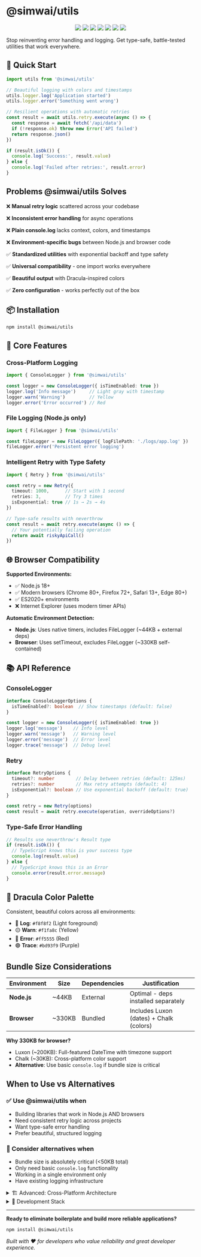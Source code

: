# @simwai/utils

<p align="center">
  <img src="https://img.shields.io/npm/v/%40simwai/utils?color=%237945f7" />
  <img src="https://img.shields.io/node/v/%40simwai/utils?color=%237945f7" />
  <img src="https://img.shields.io/bundlephobia/minzip/%40simwai/utils?color=%237945f7" />
  <img src="https://img.shields.io/badge/code_style-XO-%237945f7?logo=eslint&logoColor=white" />
  <img src="https://img.shields.io/badge/built_with-unbuild-%237945f7" />
  <img src="https://img.shields.io/badge/language-TypeScript-%237945f7?logo=typescript&logoColor=white" />
  <img src="https://img.shields.io/badge/ide-VS%20Code-%237945f7?logo=visualstudiocode&logoColor=white" />
</p>

Stop reinventing error handling and logging. Get type-safe, battle-tested utilities that work everywhere.

## 🚀 Quick Start

```ts
import utils from '@simwai/utils'

// Beautiful logging with colors and timestamps
utils.logger.log('Application started')
utils.logger.error('Something went wrong')

// Resilient operations with automatic retries
const result = await utils.retry.execute(async () => {
  const response = await fetch('/api/data')
  if (!response.ok) throw new Error('API failed')
  return response.json()
})

if (result.isOk()) {
  console.log('Success:', result.value)
} else {
  console.log('Failed after retries:', result.error)
}
```

## Problems @simwai/utils Solves

❌ **Manual retry logic** scattered across your codebase

❌ **Inconsistent error handling** for async operations

❌ **Plain console.log** lacks context, colors, and timestamps

❌ **Environment-specific bugs** between Node.js and browser code

✅ **Standardized utilities** with exponential backoff and type safety

✅ **Universal compatibility** - one import works everywhere

✅ **Beautiful output** with Dracula-inspired colors

✅ **Zero configuration** - works perfectly out of the box

## 📦 Installation

```sh
npm install @simwai/utils
```

## 🎯 Core Features

### Cross-Platform Logging

```ts
import { ConsoleLogger } from '@simwai/utils'

const logger = new ConsoleLogger({ isTimeEnabled: true })
logger.log('Info message')     // Light gray with timestamp
logger.warn('Warning')         // Yellow
logger.error('Error occurred') // Red
```

### File Logging (Node.js only)

```ts
import { FileLogger } from '@simwai/utils'

const fileLogger = new FileLogger({ logFilePath: './logs/app.log' })
fileLogger.error('Persistent error logging')
```

### Intelligent Retry with Type Safety

```ts
import { Retry } from '@simwai/utils'

const retry = new Retry({
  timeout: 1000,      // Start with 1 second
  retries: 3,         // Try 3 times
  isExponential: true // 1s → 2s → 4s
})

// Type-safe results with neverthrow
const result = await retry.execute(async () => {
  // Your potentially failing operation
  return await riskyApiCall()
})
```

## 🌐 Browser Compatibility

**Supported Environments:**

- ✅ Node.js 18+
- ✅ Modern browsers (Chrome 80+, Firefox 72+, Safari 13+, Edge 80+)
- ✅ ES2020+ environments
- ❌ Internet Explorer (uses modern timer APIs)

**Automatic Environment Detection:**

- **Node.js**: Uses native timers, includes FileLogger (~44KB + external deps)
- **Browser**: Uses setTimeout, excludes FileLogger (~330KB self-contained)

## 📚 API Reference

### ConsoleLogger

```ts
interface ConsoleLoggerOptions {
  isTimeEnabled?: boolean  // Show timestamps (default: false)
}

const logger = new ConsoleLogger({ isTimeEnabled: true })
logger.log('message')    // Info level
logger.warn('message')   // Warning level
logger.error('message')  // Error level
logger.trace('message')  // Debug level
```

### Retry

```ts
interface RetryOptions {
  timeout?: number        // Delay between retries (default: 125ms)
  retries?: number        // Max retry attempts (default: 4)
  isExponential?: boolean // Use exponential backoff (default: true)
}

const retry = new Retry(options)
const result = await retry.execute(operation, overrideOptions?)
```

### Type-Safe Error Handling

```ts
// Results use neverthrow's Result type
if (result.isOk()) {
  // TypeScript knows this is your success type
  console.log(result.value)
} else {
  // TypeScript knows this is an Error
  console.error(result.error.message)
}
```

## 🎨 Dracula Color Palette

Consistent, beautiful colors across all environments:

- 🤍 **Log**: `#f8f8f2` (Light foreground)
- 🟡 **Warn**: `#f1fa8c` (Yellow)
- 🔴 **Error**: `#ff5555` (Red)
- 🟣 **Trace**: `#bd93f9` (Purple)

## Bundle Size Considerations

| Environment | Size | Dependencies | Justification |
|-------------|------|--------------|---------------|
| **Node.js** | ~44KB | External | Optimal - deps installed separately |
| **Browser** | ~330KB | Bundled | Includes Luxon (dates) + Chalk (colors) |

**Why 330KB for browser?**

- Luxon (~200KB): Full-featured DateTime with timezone support
- Chalk (~30KB): Cross-platform color support
- **Alternative**: Use basic `console.log` if bundle size is critical

## When to Use vs Alternatives

### ✅ Use @simwai/utils when

- Building libraries that work in Node.js AND browsers
- Need consistent retry logic across projects
- Want type-safe error handling
- Prefer beautiful, structured logging

### 🤔 Consider alternatives when

- Bundle size is absolutely critical (<50KB total)
- Only need basic `console.log` functionality
- Working in a single environment only
- Have existing logging infrastructure

<details>
<summary>🏗️ Advanced: Cross-Platform Architecture</summary>

### Intelligent Build System

@simwai/utils uses **unbuild** to create environment-specific builds:

```
build/
├── node/           # Node.js optimized
│   ├── index.cjs   # CommonJS format
│   ├── index.mjs   # ESM format
│   └── index.d.ts  # TypeScript definitions
└── browser/        # Browser optimized
    ├── index.mjs   # ESM only
    └── index.d.ts  # Browser-specific types
```

**Package.json Conditional Exports:**

```json
{
  "exports": {
    ".": {
      "browser": "./build/browser/index.mjs",
      "node": {
        "require": "./build/node/index.cjs",
        "import": "./build/node/index.mjs"
      }
    }
  }
}
```

**Runtime Detection:**

- Uses `node:timers/promises` in Node.js for optimal performance
- Falls back to `setTimeout` in browsers automatically
- FileLogger completely excluded from browser builds

</details>

<details>
<summary>🔧 Development Stack</summary>

Built with modern tooling for quality and maintainability:

- **🎨 XO**: Strict linting with Prettier integration
- **📦 unbuild**: Cross-platform bundling with Rollup
- **🔷 TypeScript**: Full type safety and modern features
- **🧪 Ava**: Fast test runner with TypeScript support
- **📋 neverthrow**: Functional error handling without exceptions

</details>

---

**Ready to eliminate boilerplate and build more reliable applications?**

```sh
npm install @simwai/utils
```

*Built with ❤️ for developers who value reliability and great developer experience.*
